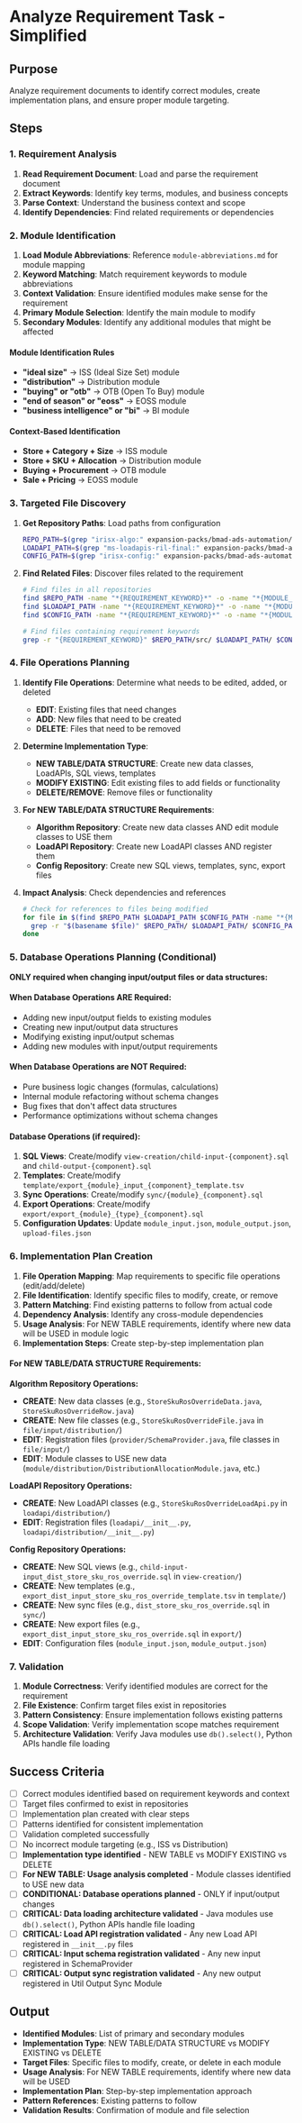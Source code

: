 # Analyze Requirement Task - Simplified

## Purpose

Analyze requirement documents to identify correct modules, create implementation plans, and ensure proper module targeting.

## Steps

### 1. Requirement Analysis

1. **Read Requirement Document**: Load and parse the requirement document
2. **Extract Keywords**: Identify key terms, modules, and business concepts
3. **Parse Context**: Understand the business context and scope
4. **Identify Dependencies**: Find related requirements or dependencies

### 2. Module Identification

1. **Load Module Abbreviations**: Reference `module-abbreviations.md` for module mapping
2. **Keyword Matching**: Match requirement keywords to module abbreviations
3. **Context Validation**: Ensure identified modules make sense for the requirement
4. **Primary Module Selection**: Identify the main module to modify
5. **Secondary Modules**: Identify any additional modules that might be affected

#### Module Identification Rules

- **"ideal size"** → ISS (Ideal Size Set) module
- **"distribution"** → Distribution module
- **"buying" or "otb"** → OTB (Open To Buy) module
- **"end of season" or "eoss"** → EOSS module
- **"business intelligence" or "bi"** → BI module

#### Context-Based Identification

- **Store + Category + Size** → ISS module
- **Store + SKU + Allocation** → Distribution module
- **Buying + Procurement** → OTB module
- **Sale + Pricing** → EOSS module

### 3. Targeted File Discovery

1. **Get Repository Paths**: Load paths from configuration

   ```bash
   REPO_PATH=$(grep "irisx-algo:" expansion-packs/bmad-ads-automation/config.yaml | cut -d'"' -f2)
   LOADAPI_PATH=$(grep "ms-loadapis-ril-final:" expansion-packs/bmad-ads-automation/config.yaml | cut -d'"' -f2)
   CONFIG_PATH=$(grep "irisx-config:" expansion-packs/bmad-ads-automation/config.yaml | cut -d'"' -f2)
   ```

2. **Find Related Files**: Discover files related to the requirement

   ```bash
   # Find files in all repositories
   find $REPO_PATH -name "*{REQUIREMENT_KEYWORD}*" -o -name "*{MODULE_NAME}*"
   find $LOADAPI_PATH -name "*{REQUIREMENT_KEYWORD}*" -o -name "*{MODULE_NAME}*"
   find $CONFIG_PATH -name "*{REQUIREMENT_KEYWORD}*" -o -name "*{MODULE_NAME}*"

   # Find files containing requirement keywords
   grep -r "{REQUIREMENT_KEYWORD}" $REPO_PATH/src/ $LOADAPI_PATH/ $CONFIG_PATH/
   ```

### 4. File Operations Planning

1. **Identify File Operations**: Determine what needs to be edited, added, or deleted
   - **EDIT**: Existing files that need changes
   - **ADD**: New files that need to be created
   - **DELETE**: Files that need to be removed

2. **Determine Implementation Type**:
   - **NEW TABLE/DATA STRUCTURE**: Create new data classes, LoadAPIs, SQL views, templates
   - **MODIFY EXISTING**: Edit existing files to add fields or functionality
   - **DELETE/REMOVE**: Remove files or functionality

3. **For NEW TABLE/DATA STRUCTURE Requirements**:
   - **Algorithm Repository**: Create new data classes AND edit module classes to USE them
   - **LoadAPI Repository**: Create new LoadAPI classes AND register them
   - **Config Repository**: Create new SQL views, templates, sync, export files

4. **Impact Analysis**: Check dependencies and references
   ```bash
   # Check for references to files being modified
   for file in $(find $REPO_PATH $LOADAPI_PATH $CONFIG_PATH -name "*{MODULE_NAME}*" -type f); do
     grep -r "$(basename $file)" $REPO_PATH/ $LOADAPI_PATH/ $CONFIG_PATH/
   done
   ```

### 5. Database Operations Planning (Conditional)

**ONLY required when changing input/output files or data structures:**

#### When Database Operations ARE Required:

- Adding new input/output fields to existing modules
- Creating new input/output data structures
- Modifying existing input/output schemas
- Adding new modules with input/output requirements

#### When Database Operations are NOT Required:

- Pure business logic changes (formulas, calculations)
- Internal module refactoring without schema changes
- Bug fixes that don't affect data structures
- Performance optimizations without schema changes

#### Database Operations (if required):

1. **SQL Views**: Create/modify `view-creation/child-input-{component}.sql` and `child-output-{component}.sql`
2. **Templates**: Create/modify `template/export_{module}_input_{component}_template.tsv`
3. **Sync Operations**: Create/modify `sync/{module}_{component}.sql`
4. **Export Operations**: Create/modify `export/export_{module}_{type}_{component}.sql`
5. **Configuration Updates**: Update `module_input.json`, `module_output.json`, `upload-files.json`

### 6. Implementation Plan Creation

1. **File Operation Mapping**: Map requirements to specific file operations (edit/add/delete)
2. **File Identification**: Identify specific files to modify, create, or remove
3. **Pattern Matching**: Find existing patterns to follow from actual code
4. **Dependency Analysis**: Identify any cross-module dependencies
5. **Usage Analysis**: For NEW TABLE requirements, identify where new data will be USED in module logic
6. **Implementation Steps**: Create step-by-step implementation plan

#### For NEW TABLE/DATA STRUCTURE Requirements:

**Algorithm Repository Operations:**

- **CREATE**: New data classes (e.g., `StoreSkuRosOverrideData.java`, `StoreSkuRosOverrideRow.java`)
- **CREATE**: New file classes (e.g., `StoreSkuRosOverrideFile.java` in `file/input/distribution/`)
- **EDIT**: Registration files (`provider/SchemaProvider.java`, file classes in `file/input/`)
- **EDIT**: Module classes to USE new data (`module/distribution/DistributionAllocationModule.java`, etc.)

**LoadAPI Repository Operations:**

- **CREATE**: New LoadAPI classes (e.g., `StoreSkuRosOverrideLoadApi.py` in `loadapi/distribution/`)
- **EDIT**: Registration files (`loadapi/__init__.py`, `loadapi/distribution/__init__.py`)

**Config Repository Operations:**

- **CREATE**: New SQL views (e.g., `child-input-input_dist_store_sku_ros_override.sql` in `view-creation/`)
- **CREATE**: New templates (e.g., `export_dist_input_store_sku_ros_override_template.tsv` in `template/`)
- **CREATE**: New sync files (e.g., `dist_store_sku_ros_override.sql` in `sync/`)
- **CREATE**: New export files (e.g., `export_dist_input_store_sku_ros_override.sql` in `export/`)
- **EDIT**: Configuration files (`module_input.json`, `module_output.json`)

### 7. Validation

1. **Module Correctness**: Verify identified modules are correct for the requirement
2. **File Existence**: Confirm target files exist in repositories
3. **Pattern Consistency**: Ensure implementation follows existing patterns
4. **Scope Validation**: Verify implementation scope matches requirement
5. **Architecture Validation**: Verify Java modules use `db().select()`, Python APIs handle file loading

## Success Criteria

- [ ] Correct modules identified based on requirement keywords and context
- [ ] Target files confirmed to exist in repositories
- [ ] Implementation plan created with clear steps
- [ ] Patterns identified for consistent implementation
- [ ] Validation completed successfully
- [ ] No incorrect module targeting (e.g., ISS vs Distribution)
- [ ] **Implementation type identified** - NEW TABLE vs MODIFY EXISTING vs DELETE
- [ ] **For NEW TABLE: Usage analysis completed** - Module classes identified to USE new data
- [ ] **CONDITIONAL: Database operations planned** - ONLY if input/output changes
- [ ] **CRITICAL: Data loading architecture validated** - Java modules use `db().select()`, Python APIs handle file loading
- [ ] **CRITICAL: Load API registration validated** - Any new Load API registered in `__init__.py` files
- [ ] **CRITICAL: Input schema registration validated** - Any new input registered in SchemaProvider
- [ ] **CRITICAL: Output sync registration validated** - Any new output registered in Util Output Sync Module

## Output

- **Identified Modules**: List of primary and secondary modules
- **Implementation Type**: NEW TABLE/DATA STRUCTURE vs MODIFY EXISTING vs DELETE
- **Target Files**: Specific files to modify, create, or delete in each module
- **Usage Analysis**: For NEW TABLE requirements, identify where new data will be USED
- **Implementation Plan**: Step-by-step implementation approach
- **Pattern References**: Existing patterns to follow
- **Validation Results**: Confirmation of module and file selection
